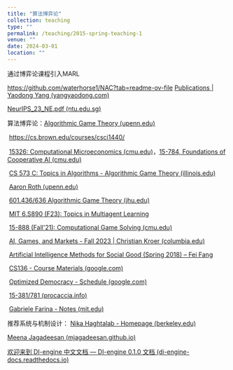 ```yaml
---
title: "算法博弈论"
collection: teaching
type: ""
permalink: /teaching/2015-spring-teaching-1
venue: ""
date: 2024-03-01
location: ""
---
```




通过博弈论课程引入MARL 



https://github.com/waterhorse1/NAC?tab=readme-ov-file  [Publications | Yaodong Yang (yangyaodong.com)](https://www.yangyaodong.com/publications)

[NeurIPS_23_NE.pdf (ntu.edu.sg)](https://personal.ntu.edu.sg/boan/papers/NeurIPS_23_NE.pdf)

算法博弈论：[Algorithmic Game Theory (upenn.edu)](https://www.cis.upenn.edu/~aaroth/courses/agtS24.html)

​                      https://cs.brown.edu/courses/csci1440/

​                     [15326: Computational Microeconomics (cmu.edu)](https://www.cs.cmu.edu/~15326-f23/)，[15-784, Foundations of Cooperative AI (cmu.edu)](https://www.cs.cmu.edu/~15784-f22/)

​                     [CS 573 C: Topics in Algorithms - Algorithmic Game Theory (illinois.edu)](https://chekuri.cs.illinois.edu/teaching/spring2008/agt.htm)

​		     [Aaron Roth (upenn.edu)](https://www.cis.upenn.edu/~aaroth/)

​                     [601.436/636 Algorithmic Game Theory (jhu.edu)](https://www.cs.jhu.edu/~mdinitz/classes/AGT/Spring2020/)

​                     [MIT 6.S890 (F23): Topics in Multiagent Learning](https://web.mit.edu/~gfarina/www/6S890/#info)

​                     [15-888 (Fall'21): Computational Game Solving (cmu.edu)](https://www.cs.cmu.edu/~sandholm/cs15-888F21/)

​                     [AI, Games, and Markets - Fall 2023 | Christian Kroer (columbia.edu)](https://www.columbia.edu/~ck2945/courses/f23_4530/)

​                     [Artificial Intelligence Methods for Social Good (Spring 2018) – Fei Fang](https://feifang.info/artificial-intelligence-methods-for-social-good-spring-2018/)

​			[CS136 - Course Materials (google.com)](https://sites.google.com/g.harvard.edu/cs136/course-materials)

​                     [Optimized Democracy - Schedule (google.com)](https://sites.google.com/view/optdemocracy24/schedule)

​                    [15-381/781 (procaccia.info)](https://procaccia.info/courses/15381f16/index.html)

​                     [Gabriele Farina - Notes (mit.edu)](https://www.mit.edu/~gfarina/notes/)

推荐系统与机制设计：
[Nika Haghtalab - Homepage (berkeley.edu)](https://people.eecs.berkeley.edu/~nika/)

[Meena Jagadeesan (mjagadeesan.github.io)](https://mjagadeesan.github.io/)







[欢迎来到 DI-engine 中文文档 — DI-engine 0.1.0 文档 (di-engine-docs.readthedocs.io)](https://di-engine-docs.readthedocs.io/zh-cn/latest/index_zh.html)
